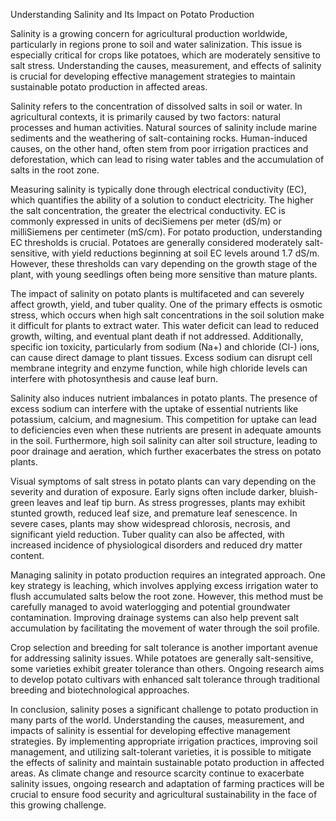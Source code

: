 Understanding Salinity and Its Impact on Potato Production

Salinity is a growing concern for agricultural production worldwide, particularly in regions prone to soil and water salinization. This issue is especially critical for crops like potatoes, which are moderately sensitive to salt stress. Understanding the causes, measurement, and effects of salinity is crucial for developing effective management strategies to maintain sustainable potato production in affected areas.

Salinity refers to the concentration of dissolved salts in soil or water. In agricultural contexts, it is primarily caused by two factors: natural processes and human activities. Natural sources of salinity include marine sediments and the weathering of salt-containing rocks. Human-induced causes, on the other hand, often stem from poor irrigation practices and deforestation, which can lead to rising water tables and the accumulation of salts in the root zone.

Measuring salinity is typically done through electrical conductivity (EC), which quantifies the ability of a solution to conduct electricity. The higher the salt concentration, the greater the electrical conductivity. EC is commonly expressed in units of deciSiemens per meter (dS/m) or milliSiemens per centimeter (mS/cm). For potato production, understanding EC thresholds is crucial. Potatoes are generally considered moderately salt-sensitive, with yield reductions beginning at soil EC levels around 1.7 dS/m. However, these thresholds can vary depending on the growth stage of the plant, with young seedlings often being more sensitive than mature plants.

The impact of salinity on potato plants is multifaceted and can severely affect growth, yield, and tuber quality. One of the primary effects is osmotic stress, which occurs when high salt concentrations in the soil solution make it difficult for plants to extract water. This water deficit can lead to reduced growth, wilting, and eventual plant death if not addressed. Additionally, specific ion toxicity, particularly from sodium (Na+) and chloride (Cl-) ions, can cause direct damage to plant tissues. Excess sodium can disrupt cell membrane integrity and enzyme function, while high chloride levels can interfere with photosynthesis and cause leaf burn.

Salinity also induces nutrient imbalances in potato plants. The presence of excess sodium can interfere with the uptake of essential nutrients like potassium, calcium, and magnesium. This competition for uptake can lead to deficiencies even when these nutrients are present in adequate amounts in the soil. Furthermore, high soil salinity can alter soil structure, leading to poor drainage and aeration, which further exacerbates the stress on potato plants.

Visual symptoms of salt stress in potato plants can vary depending on the severity and duration of exposure. Early signs often include darker, bluish-green leaves and leaf tip burn. As stress progresses, plants may exhibit stunted growth, reduced leaf size, and premature leaf senescence. In severe cases, plants may show widespread chlorosis, necrosis, and significant yield reduction. Tuber quality can also be affected, with increased incidence of physiological disorders and reduced dry matter content.

Managing salinity in potato production requires an integrated approach. One key strategy is leaching, which involves applying excess irrigation water to flush accumulated salts below the root zone. However, this method must be carefully managed to avoid waterlogging and potential groundwater contamination. Improving drainage systems can also help prevent salt accumulation by facilitating the movement of water through the soil profile.

Crop selection and breeding for salt tolerance is another important avenue for addressing salinity issues. While potatoes are generally salt-sensitive, some varieties exhibit greater tolerance than others. Ongoing research aims to develop potato cultivars with enhanced salt tolerance through traditional breeding and biotechnological approaches.

In conclusion, salinity poses a significant challenge to potato production in many parts of the world. Understanding the causes, measurement, and impacts of salinity is essential for developing effective management strategies. By implementing appropriate irrigation practices, improving soil management, and utilizing salt-tolerant varieties, it is possible to mitigate the effects of salinity and maintain sustainable potato production in affected areas. As climate change and resource scarcity continue to exacerbate salinity issues, ongoing research and adaptation of farming practices will be crucial to ensure food security and agricultural sustainability in the face of this growing challenge.